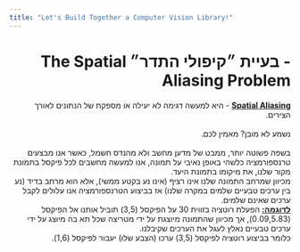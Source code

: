 ```yaml
---
title: "Let's Build Together a Computer Vision Library!"
---
```


<div dir="rtl">
<h1>- בעיית ״קיפולי התדר״ The Spatial Aliasing Problem </h1>
<b><u>Spatial Aliasing</u></b>
- 
היא למעשה דגימה לא יעילה או מספקת של הנתונים לאורך הצירים.
<br>
<br>
נשמע לא מובן? מאמין לכם.
<br>
<br>
בשפה פשוטה יותר, ממבט של מדען מחשב ולא מהנדס חשמל, כאשר אנו מבצעים טרנספורמציה כלשהי באופן נאיבי על תמונה, אנו למעשה מחשבים לכל פיקסל בתמונת מקור שלנו, את מיקומו בתמונת היעד.
<br>
מכיוון שמרחב התמונה שלנו אינו רציף (אינו נע בקטע ממשי), אלא הוא מרחב בדיד (נע בין ערכים טבעיים שלמים במקרה שלנו) אז בביצוע הטרנספורמציה אנו עלולים לקבל ערכים שאינם שלמים.
<br>
<b><u>לדוגמה:</u></b>
הפעלת רוטציה בזווית 30 על הפיקסל
(3,5) 
תוביל אותנו אל הפיקסל
(0.09,5.83), 
אך מכיוון שהתמונה מיוצגת על ידי מטריצה שכל תא בה מיוצג על ידי ערכים טבעיים נאלץ לעגל את הערכים שקיבלנו.
<br>
כלומר בביצוע רוטציה לפיקסל
(3,5) 
ערכו (הצבע שלו) יעבור לפיקסל
(1,6).


</div>